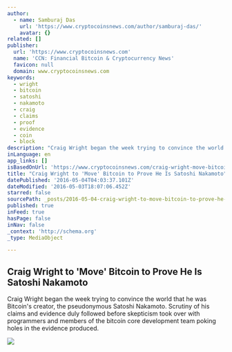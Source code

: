 ```yaml
---
author:
  - name: Samburaj Das
    url: 'https://www.cryptocoinsnews.com/author/samburaj-das/'
    avatar: {}
related: []
publisher:
  url: 'https://www.cryptocoinsnews.com'
  name: 'CCN: Financial Bitcoin & Cryptocurrency News'
  favicon: null
  domain: www.cryptocoinsnews.com
keywords:
  - wright
  - bitcoin
  - satoshi
  - nakamoto
  - craig
  - claims
  - proof
  - evidence
  - coin
  - block
description: "Craig Wright began the week trying to convince the world that he was Bitcoin's creator, the pseudonymous Satoshi Nakamoto. Scrutiny of his claims and evidence duly followed before skepticism took over with programmers and members of the bitcoin core development team poking holes in the evidence produced."
inLanguage: en
app_links: []
isBasedOnUrl: 'https://www.cryptocoinsnews.com/craig-wright-move-bitcoin-prove-satoshi-nakamoto/'
title: "Craig Wright to 'Move' Bitcoin to Prove He Is Satoshi Nakamoto"
datePublished: '2016-05-04T04:03:37.101Z'
dateModified: '2016-05-03T18:07:06.452Z'
starred: false
sourcePath: _posts/2016-05-04-craig-wright-to-move-bitcoin-to-prove-he-is-satoshi-nakamo.md
published: true
inFeed: true
hasPage: false
inNav: false
_context: 'http://schema.org'
_type: MediaObject

---
```

<article style=""><h1>Craig Wright to 'Move' Bitcoin to Prove He Is Satoshi Nakamoto</h1><p>Craig Wright began the week trying to convince the world that he was Bitcoin's creator, the pseudonymous Satoshi Nakamoto. Scrutiny of his claims and evidence duly followed before skepticism took over with programmers and members of the bitcoin core development team poking holes in the evidence produced.</p><img src="https://www.cryptocoinsnews.com/wp-content/uploads/2016/01/craig-wright-photo.png" /></article>